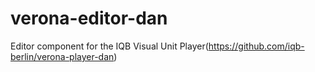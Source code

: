 # verona-editor-dan

Editor component for the IQB Visual Unit Player(https://github.com/iqb-berlin/verona-player-dan)
